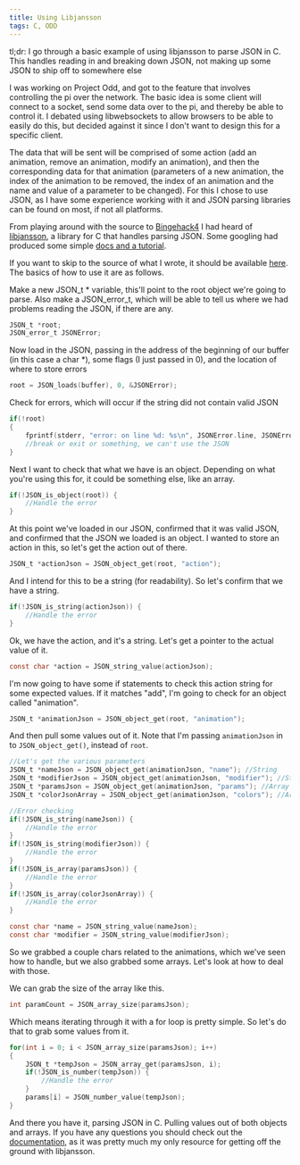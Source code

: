 ```yaml
---
title: Using Libjansson
tags: C, ODD
---
```


tl;dr: I go through a basic example of using libjansson to parse JSON in C. This
handles reading in and breaking down JSON, not making up some JSON to ship off
to somewhere else

I was working on Project Odd, and got to the feature that involves controlling
the pi over the network. The basic idea is some client will connect to a socket,
send some data over to the pi, and thereby be able to control it. I debated
using libwebsockets to allow browsers to be able to easily do this, but decided
against it since I don't want to design this for a specific client.

The data that will be sent will be comprised of some action (add an animation,
remove an animation, modify an animation), and then the corresponding data for
that animation (parameters of a new animation, the index of the animation to be
removed, the index of an animation and the name and value of a parameter to be
changed). For this I chose to use JSON, as I have some experience working with
it and JSON parsing libraries can be found on most, if not all platforms.

From playing around with the source to
[Bingehack4](https://github.com/ComputerScienceHouse/bingehack4) I had heard of
[libjansson](http://www.digip.org/jansson/), a library for C that handles
parsing JSON. Some googling had produced some simple 
[docs and a tutorial](https://jansson.readthedocs.org/en/latest/index.html). 

If you want to skip to the source of what I wrote, it should be available
[here](https://github.com/dgonyeo/odd/blob/master/computer_program/odd_network.c). 
The basics of how to use it are as follows.

Make a new JSON_t * variable, this'll point to the root object we're going to
parse. Also make a JSON_error_t, which will be able to tell us where we had
problems reading the JSON, if there are any.

```c
JSON_t *root;
JSON_error_t JSONError;
```

Now load in the JSON, passing in the address of the beginning of our buffer (in
this case a char \*), some flags (I just passed in 0), and the location of where
to store errors

```c
root = JSON_loads(buffer), 0, &JSONError);
```

Check for errors, which will occur if the string did not contain valid JSON

```c
if(!root)
{
    fprintf(stderr, "error: on line %d: %s\n", JSONError.line, JSONError.text);
    //break or exit or something, we can't use the JSON
}
```

Next I want to check that what we have is an object. Depending on what you're
using this for, it could be something else, like an array.

```c
if(!JSON_is_object(root)) {
    //Handle the error
}
```

At this point we've loaded in our JSON, confirmed that it was valid JSON, and
confirmed that the JSON we loaded is an object. I wanted to store an action in
this, so let's get the action out of there.

```c
JSON_t *actionJson = JSON_object_get(root, "action");
```

And I intend for this to be a string (for readability). So let's confirm that we
have a string.

```c
if(!JSON_is_string(actionJson)) {
    //Handle the error
}
```

Ok, we have the action, and it's a string. Let's get a pointer to the actual
value of it.

```c
const char *action = JSON_string_value(actionJson);
```

I'm now going to have some if statements to check this action string for some 
expected values. If it matches "add", I'm going to check for an object called
"animation".

```c
JSON_t *animationJson = JSON_object_get(root, "animation");
```

And then pull some values out of it. Note that I'm passing `animationJson` in to
`JSON_object_get()`, instead of `root`.
    
```c
//Let's get the various parameters
JSON_t *nameJson = JSON_object_get(animationJson, "name"); //String
JSON_t *modifierJson = JSON_object_get(animationJson, "modifier"); //String
JSON_t *paramsJson = JSON_object_get(animationJson, "params"); //Array
JSON_t *colorJsonArray = JSON_object_get(animationJson, "colors"); //Array

//Error checking
if(!JSON_is_string(nameJson)) {
    //Handle the error
}
if(!JSON_is_string(modifierJson)) {
    //Handle the error
}
if(!JSON_is_array(paramsJson)) {
    //Handle the error
}
if(!JSON_is_array(colorJsonArray)) {
    //Handle the error
}

const char *name = JSON_string_value(nameJson);
const char *modifier = JSON_string_value(modifierJson);
```

So we grabbed a couple chars related to the animations, which we've seen how to
handle, but we also grabbed some arrays. Let's look at how to deal with those.

We can grab the size of the array like this.

```c
int paramCount = JSON_array_size(paramsJson);
```

Which means iterating through it with a for loop is pretty simple. So let's do
that to grab some values from it.

```c
for(int i = 0; i < JSON_array_size(paramsJson); i++)
{
    JSON_t *tempJson = JSON_array_get(paramsJson, i);
    if(!JSON_is_number(tempJson)) {
        //Handle the error
    }
    params[i] = JSON_number_value(tempJson);
}
```

And there you have it, parsing JSON in C. Pulling values out of both objects and
arrays. If you have any questions you should check out the
[documentation](https://jansson.readthedocs.org/en/latest/apiref.html), as it
was pretty much my only resource for getting off the ground with libjansson.
